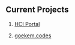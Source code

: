 ## Current Projects
1. [HCI Portal](https://github.com/peacdo/hci-portal)

2. [goekem.codes](https://gorkem.codes)
